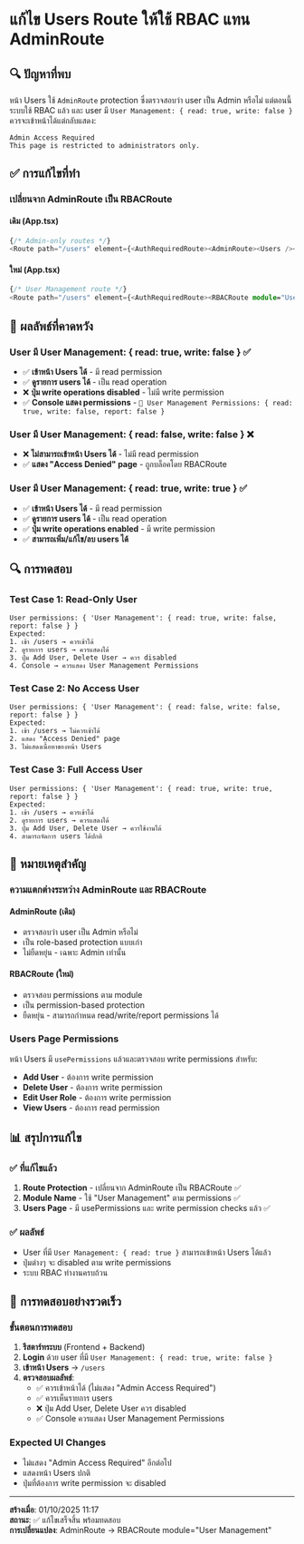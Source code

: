 # แก้ไข Users Route ให้ใช้ RBAC แทน AdminRoute

## 🔍 **ปัญหาที่พบ**
หน้า Users ใช้ `AdminRoute` protection ซึ่งตรวจสอบว่า user เป็น Admin หรือไม่ แต่ตอนนี้ระบบใช้ RBAC แล้ว และ user มี `User Management: { read: true, write: false }` ควรจะเข้าหน้าได้แต่กลับแสดง:

```
Admin Access Required
This page is restricted to administrators only.
```

## ✅ **การแก้ไขที่ทำ**

### **เปลี่ยนจาก AdminRoute เป็น RBACRoute**

#### **เดิม (App.tsx)**
```typescript
{/* Admin-only routes */}
<Route path="/users" element={<AuthRequiredRoute><AdminRoute><Users /></AdminRoute></AuthRequiredRoute>} />
```

#### **ใหม่ (App.tsx)**
```typescript
{/* User Management route */}
<Route path="/users" element={<AuthRequiredRoute><RBACRoute module="User Management"><Users /></RBACRoute></AuthRequiredRoute>} />
```

## 🎯 **ผลลัพธ์ที่คาดหวัง**

### **User มี User Management: { read: true, write: false }** ✅
- ✅ **เข้าหน้า Users ได้** - มี read permission
- ✅ **ดูรายการ users ได้** - เป็น read operation
- ❌ **ปุ่ม write operations disabled** - ไม่มี write permission
- ✅ **Console แสดง permissions** - `📝 User Management Permissions: { read: true, write: false, report: false }`

### **User มี User Management: { read: false, write: false }** ❌
- ❌ **ไม่สามารถเข้าหน้า Users ได้** - ไม่มี read permission
- ✅ **แสดง "Access Denied" page** - ถูกบล็อคโดย RBACRoute

### **User มี User Management: { read: true, write: true }** ✅
- ✅ **เข้าหน้า Users ได้** - มี read permission
- ✅ **ดูรายการ users ได้** - เป็น read operation
- ✅ **ปุ่ม write operations enabled** - มี write permission
- ✅ **สามารถเพิ่ม/แก้ไข/ลบ users ได้**

## 🔍 **การทดสอบ**

### **Test Case 1: Read-Only User**
```
User permissions: { 'User Management': { read: true, write: false, report: false } }
Expected:
1. เข้า /users → ควรเข้าได้
2. ดูรายการ users → ควรแสดงได้
3. ปุ่ม Add User, Delete User → ควร disabled
4. Console → ควรแสดง User Management Permissions
```

### **Test Case 2: No Access User**
```
User permissions: { 'User Management': { read: false, write: false, report: false } }
Expected:
1. เข้า /users → ไม่ควรเข้าได้
2. แสดง "Access Denied" page
3. ไม่แสดงเนื้อหาของหน้า Users
```

### **Test Case 3: Full Access User**
```
User permissions: { 'User Management': { read: true, write: true, report: false } }
Expected:
1. เข้า /users → ควรเข้าได้
2. ดูรายการ users → ควรแสดงได้
3. ปุ่ม Add User, Delete User → ควรใช้งานได้
4. สามารถจัดการ users ได้ปกติ
```

## 🚨 **หมายเหตุสำคัญ**

### **ความแตกต่างระหว่าง AdminRoute และ RBACRoute**

#### **AdminRoute (เดิม)**
- ตรวจสอบว่า user เป็น Admin หรือไม่
- เป็น role-based protection แบบเก่า
- ไม่ยืดหยุ่น - เฉพาะ Admin เท่านั้น

#### **RBACRoute (ใหม่)**
- ตรวจสอบ permissions ตาม module
- เป็น permission-based protection
- ยืดหยุ่น - สามารถกำหนด read/write/report permissions ได้

### **Users Page Permissions**
หน้า Users มี `usePermissions` แล้วและตรวจสอบ write permissions สำหรับ:
- **Add User** - ต้องการ write permission
- **Delete User** - ต้องการ write permission
- **Edit User Role** - ต้องการ write permission
- **View Users** - ต้องการ read permission

## 📊 **สรุปการแก้ไข**

### **✅ ที่แก้ไขแล้ว**
1. **Route Protection** - เปลี่ยนจาก AdminRoute เป็น RBACRoute ✅
2. **Module Name** - ใช้ "User Management" ตาม permissions ✅
3. **Users Page** - มี usePermissions และ write permission checks แล้ว ✅

### **✅ ผลลัพธ์**
- User ที่มี `User Management: { read: true }` สามารถเข้าหน้า Users ได้แล้ว
- ปุ่มต่างๆ จะ disabled ตาม write permissions
- ระบบ RBAC ทำงานครบถ้วน

## 🔧 **การทดสอบอย่างรวดเร็ว**

### **ขั้นตอนการทดสอบ**
1. **รีสตาร์ทระบบ** (Frontend + Backend)
2. **Login** ด้วย user ที่มี `User Management: { read: true, write: false }`
3. **เข้าหน้า Users** → `/users`
4. **ตรวจสอบผลลัพธ์**:
   - ✅ ควรเข้าหน้าได้ (ไม่แสดง "Admin Access Required")
   - ✅ ควรเห็นรายการ users
   - ❌ ปุ่ม Add User, Delete User ควร disabled
   - ✅ Console ควรแสดง User Management Permissions

### **Expected UI Changes**
- ไม่แสดง "Admin Access Required" อีกต่อไป
- แสดงหน้า Users ปกติ
- ปุ่มที่ต้องการ write permission จะ disabled

---
**สร้างเมื่อ**: 01/10/2025 11:17  
**สถานะ**: ✅ แก้ไขเสร็จสิ้น พร้อมทดสอบ  
**การเปลี่ยนแปลง**: AdminRoute → RBACRoute module="User Management"
